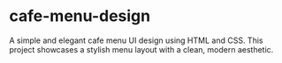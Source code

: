 # cafe-menu-design
A simple and elegant cafe menu UI design using HTML and CSS. This project showcases a stylish menu layout with a clean, modern aesthetic.
